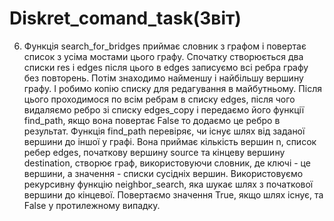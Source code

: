 # Diskret_comand_task(Звіт)

6) Функція search_for_bridges приймає словник з графом і повертає список з усіма мостами цього графу. Спочатку створюється два списки res і edges після цього в edges записуємо всі ребра графу без повторень. Потім знаходимо найменшу і найбільшу вершину графу. І робимо копію списку для редагування в майбутньому. Після цього проходимося по всім ребрам в списку edges, після чого видаляємо ребро зі списку edges_copy і передаємо його функції find_path, якщо вона повертає False то додаємо це ребро в результат.
Функція find_path перевіряє, чи існує шлях від заданої вершини до іншої у графі. Вона приймає кількість вершин n, список ребер edges, початкову вершину source та кінцеву вершину destination, створює граф, використовуючи словник, де ключі - це вершини, а значення - списки сусідніх вершин. Використовуємо рекурсивну функцію neighbor_search, яка шукає шлях з початкової вершини до кінцевої. Повертаємо значення True, якщо шлях існує, та False у протилежному випадку.
